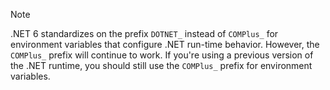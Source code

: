 > [!NOTE]
> .NET 6 standardizes on the prefix `DOTNET_` instead of `COMPlus_` for environment variables that configure .NET run-time behavior. However, the `COMPlus_` prefix will continue to work. If you're using a previous version of the .NET runtime, you should still use the `COMPlus_` prefix for environment variables.
